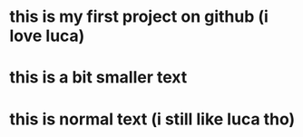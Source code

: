 # this is my first project on github (i love luca)
# this is a bit smaller text

# this is normal text (i still like luca tho)
